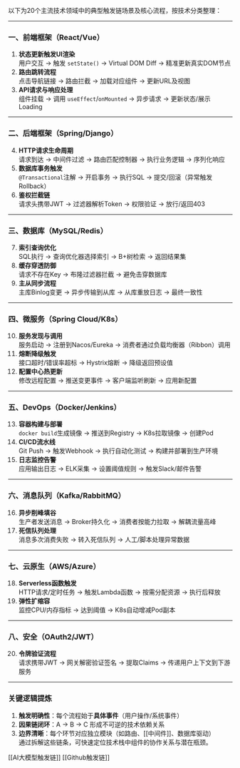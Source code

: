 以下为20个主流技术领域中的典型触发链场景及核心流程，按技术分类整理：

---

### **一、前端框架（React/Vue）**
1. **状态更新触发UI渲染**  
用户交互 → 触发 `setState()` → Virtual DOM Diff → 精准更新真实DOM节点  
2. **路由跳转流程**  
点击导航链接 → 路由拦截 → 加载对应组件 → 更新URL及视图  
3. **API请求与响应处理**  
组件挂载 → 调用 `useEffect`/`onMounted` → 异步请求 → 更新状态/展示Loading  

---

### **二、后端框架（Spring/Django）**
4. **HTTP请求生命周期**  
请求到达 → 中间件过滤 → 路由匹配控制器 → 执行业务逻辑 → 序列化响应  
5. **数据库事务触发**  
`@Transactional`注解 → 开启事务 → 执行SQL → 提交/回滚（异常触发Rollback）  
6. **鉴权拦截链**  
请求头携带JWT → 过滤器解析Token → 权限验证 → 放行/返回403  

---

### **三、数据库（MySQL/Redis）**
7. **索引查询优化**  
SQL执行 → 查询优化器选择索引 → B+树检索 → 返回结果集  
8. **缓存穿透防御**  
请求不存在Key → 布隆过滤器拦截 → 避免击穿数据库  
9. **主从同步流程**  
主库Binlog变更 → 异步传输到从库 → 从库重放日志 → 最终一致性  

---

### **四、微服务（Spring Cloud/K8s）**
10. **服务发现与调用**  
服务启动 → 注册到Nacos/Eureka → 消费者通过负载均衡器（Ribbon）调用  
11. **熔断降级触发**  
接口超时/错误率超标 → Hystrix熔断 → 降级返回预设值  
12. **配置中心热更新**  
修改远程配置 → 推送变更事件 → 客户端监听刷新 → 应用新配置  

---

### **五、DevOps（Docker/Jenkins）**
13. **容器构建与部署**  
`docker build`生成镜像 → 推送到Registry → K8s拉取镜像 → 创建Pod  
14. **CI/CD流水线**  
Git Push → 触发Webhook → 执行自动化测试 → 构建并部署到生产环境  
15. **日志监控告警**  
应用输出日志 → ELK采集 → 设置阈值规则 → 触发Slack/邮件告警  

---

### **六、消息队列（Kafka/RabbitMQ）**
16. **异步削峰填谷**  
生产者发送消息 → Broker持久化 → 消费者按能力拉取 → 解耦流量高峰  
17. **死信队列处理**  
消息多次消费失败 → 转入死信队列 → 人工/脚本处理异常数据  

---

### **七、云原生（AWS/Azure）**
18. **Serverless函数触发**  
HTTP请求/定时任务 → 触发Lambda函数 → 按需分配资源 → 执行后释放  
19. **弹性扩缩容**  
监控CPU/内存指标 → 达到阈值 → K8s自动增减Pod副本  

---

### **八、安全（OAuth2/JWT）**
20. **令牌验证流程**  
请求携带JWT → 网关解密验证签名 → 提取Claims → 传递用户上下文到下游服务  

---

### **关键逻辑提炼**
1. **触发明确性**：每个流程始于**具体事件**（用户操作/系统事件）  
2. **因果链闭环**：A → B → C 形成不可逆的技术依赖关系  
3. **边界清晰**：每个环节对应独立模块（如路由、[[中间件]]、数据库驱动）  
通过拆解这些链条，可快速定位技术栈中组件的协作关系与潜在瓶颈。

[[AI大模型触发链]]
[[Github触发链]]